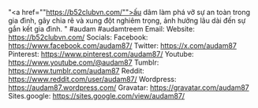 "<a href=""https://b52clubvn.com/"">ấu dâm</a> làm phá vỡ sự an toàn trong gia đình, gây chia rẽ và xung đột nghiêm trọng, ảnh hưởng lâu dài đến sự gắn kết gia đình.
"
#audam #audamtreem
Email: 
Website: <a href="https://b52clubvn.com/">https://b52clubvn.com/</a>
Socials:
Facebook: <a href="https://www.facebook.com/audam87/">https://www.facebook.com/audam87/</a>
Twitter: <a href="https://x.com/audam87">https://x.com/audam87</a>
Pinterest: <a href="https://www.pinterest.com/audam87/">https://www.pinterest.com/audam87/</a>
Youtube: <a href="https://www.youtube.com/@audam87">https://www.youtube.com/@audam87</a>
Tumblr: <a href="https://www.tumblr.com/audam87">https://www.tumblr.com/audam87</a>
Reddit: <a href="https://www.reddit.com/user/audam87/">https://www.reddit.com/user/audam87/</a>
Wordpress: <a href="https://audam87.wordpress.com/">https://audam87.wordpress.com/</a>
Gravatar: <a href="https://gravatar.com/audam87">https://gravatar.com/audam87</a>
Sites.google: <a href="https://sites.google.com/view/audam87/">https://sites.google.com/view/audam87/</a>